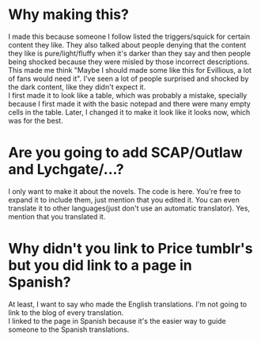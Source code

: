 # Why making this?
I made this because someone I follow listed the triggers/squick for certain content they like. They also talked about people denying that the content they like is pure/light/fluffy when it's darker than they say and then people being shocked because they were misled by those incorrect descriptions. This made me think "Maybe I should made some like this for Evillious, a lot of fans would need it". I've seen a lot of people surprised and shocked by the dark content, like they didn't expect it.  
I first made it to look like a table, which was probably a mistake, specially because I first made it with the basic notepad and there were many empty cells in the table. Later, I changed it to make it look like it looks now, which was for the best.  
# Are you going to add SCAP/Outlaw and Lychgate/...?
I only want to make it about the novels. The code is here. You're free to expand it to include them, just mention that you edited it. You can even translate it to other languages(just don't use an automatic translator). Yes, mention that you translated it.
# Why didn't you link to Price tumblr's but you did link to a page in Spanish?
At least, I want to say who made the English translations. I'm not going to link to the blog of every translation.  
I linked to the page in Spanish because it's the easier way to guide someone to the Spanish translations.
